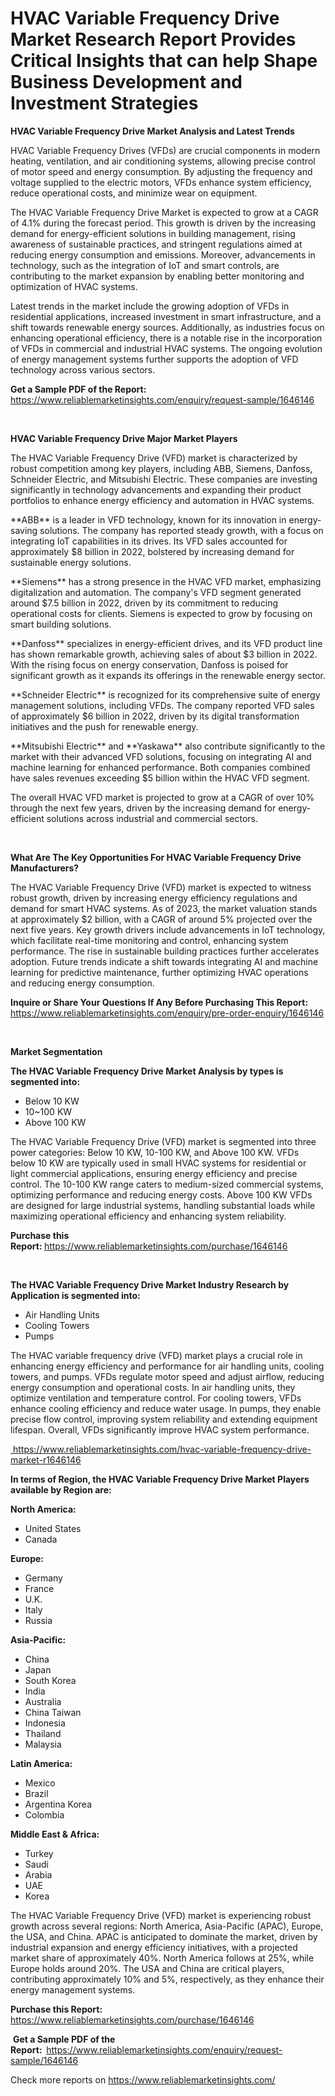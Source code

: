 <p><h1>HVAC Variable Frequency Drive Market Research Report Provides Critical Insights that can help Shape Business Development and Investment Strategies</h1></p><p><strong>HVAC Variable Frequency Drive Market Analysis and Latest Trends</strong></p>
<p><p>HVAC Variable Frequency Drives (VFDs) are crucial components in modern heating, ventilation, and air conditioning systems, allowing precise control of motor speed and energy consumption. By adjusting the frequency and voltage supplied to the electric motors, VFDs enhance system efficiency, reduce operational costs, and minimize wear on equipment.</p><p>The HVAC Variable Frequency Drive Market is expected to grow at a CAGR of 4.1% during the forecast period. This growth is driven by the increasing demand for energy-efficient solutions in building management, rising awareness of sustainable practices, and stringent regulations aimed at reducing energy consumption and emissions. Moreover, advancements in technology, such as the integration of IoT and smart controls, are contributing to the market expansion by enabling better monitoring and optimization of HVAC systems.</p><p>Latest trends in the market include the growing adoption of VFDs in residential applications, increased investment in smart infrastructure, and a shift towards renewable energy sources. Additionally, as industries focus on enhancing operational efficiency, there is a notable rise in the incorporation of VFDs in commercial and industrial HVAC systems. The ongoing evolution of energy management systems further supports the adoption of VFD technology across various sectors.</p></p>
<p><strong>Get a Sample PDF of the Report:&nbsp;</strong> <a href="https://www.reliablemarketinsights.com/enquiry/request-sample/1646146?utm_campaign=2136&utm_medium=2&utm_source=Github&utm_content=ia&utm_term=16022025&utm_id=hvac-variable-frequency-drive">https://www.reliablemarketinsights.com/enquiry/request-sample/1646146</a></p>
<p>&nbsp;</p>
<p><strong>HVAC Variable Frequency Drive Major Market Players</strong></p>
<p><p>The HVAC Variable Frequency Drive (VFD) market is characterized by robust competition among key players, including ABB, Siemens, Danfoss, Schneider Electric, and Mitsubishi Electric. These companies are investing significantly in technology advancements and expanding their product portfolios to enhance energy efficiency and automation in HVAC systems.</p><p>**ABB** is a leader in VFD technology, known for its innovation in energy-saving solutions. The company has reported steady growth, with a focus on integrating IoT capabilities in its drives. Its VFD sales accounted for approximately $8 billion in 2022, bolstered by increasing demand for sustainable energy solutions.</p><p>**Siemens** has a strong presence in the HVAC VFD market, emphasizing digitalization and automation. The company's VFD segment generated around $7.5 billion in 2022, driven by its commitment to reducing operational costs for clients. Siemens is expected to grow by focusing on smart building solutions.</p><p>**Danfoss** specializes in energy-efficient drives, and its VFD product line has shown remarkable growth, achieving sales of about $3 billion in 2022. With the rising focus on energy conservation, Danfoss is poised for significant growth as it expands its offerings in the renewable energy sector.</p><p>**Schneider Electric** is recognized for its comprehensive suite of energy management solutions, including VFDs. The company reported VFD sales of approximately $6 billion in 2022, driven by its digital transformation initiatives and the push for renewable energy.</p><p>**Mitsubishi Electric** and **Yaskawa** also contribute significantly to the market with their advanced VFD solutions, focusing on integrating AI and machine learning for enhanced performance. Both companies combined have sales revenues exceeding $5 billion within the HVAC VFD segment.</p><p>The overall HVAC VFD market is projected to grow at a CAGR of over 10% through the next few years, driven by the increasing demand for energy-efficient solutions across industrial and commercial sectors.</p></p>
<p>&nbsp;</p>
<p><strong>What Are The Key Opportunities For HVAC Variable Frequency Drive Manufacturers?</strong></p>
<p><p>The HVAC Variable Frequency Drive (VFD) market is expected to witness robust growth, driven by increasing energy efficiency regulations and demand for smart HVAC systems. As of 2023, the market valuation stands at approximately $2 billion, with a CAGR of around 5% projected over the next five years. Key growth drivers include advancements in IoT technology, which facilitate real-time monitoring and control, enhancing system performance. The rise in sustainable building practices further accelerates adoption. Future trends indicate a shift towards integrating AI and machine learning for predictive maintenance, further optimizing HVAC operations and reducing energy consumption.</p></p>
<p><strong>Inquire or Share Your Questions If Any Before Purchasing This Report:</strong> <a href="https://www.reliablemarketinsights.com/enquiry/pre-order-enquiry/1646146?utm_campaign=2136&utm_medium=2&utm_source=Github&utm_content=ia&utm_term=16022025&utm_id=hvac-variable-frequency-drive">https://www.reliablemarketinsights.com/enquiry/pre-order-enquiry/1646146</a></p>
<p>&nbsp;</p>
<p><strong>Market Segmentation</strong></p>
<p><strong>The HVAC Variable Frequency Drive Market Analysis by types is segmented into:</strong></p>
<p><ul><li>Below 10 KW</li><li>10~100 KW</li><li>Above 100 KW</li></ul></p>
<p><p>The HVAC Variable Frequency Drive (VFD) market is segmented into three power categories: Below 10 KW, 10-100 KW, and Above 100 KW. VFDs below 10 KW are typically used in small HVAC systems for residential or light commercial applications, ensuring energy efficiency and precise control. The 10-100 KW range caters to medium-sized commercial systems, optimizing performance and reducing energy costs. Above 100 KW VFDs are designed for large industrial systems, handling substantial loads while maximizing operational efficiency and enhancing system reliability.</p></p>
<p><strong>Purchase this Report:&nbsp;</strong><a href="https://www.reliablemarketinsights.com/purchase/1646146?utm_campaign=2136&utm_medium=2&utm_source=Github&utm_content=ia&utm_term=16022025&utm_id=hvac-variable-frequency-drive">https://www.reliablemarketinsights.com/purchase/1646146</a></p>
<p>&nbsp;</p>
<p><strong>The HVAC Variable Frequency Drive Market Industry Research by Application is segmented into:</strong></p>
<p><ul><li>Air Handling Units</li><li>Cooling Towers</li><li>Pumps</li></ul></p>
<p><p>The HVAC variable frequency drive (VFD) market plays a crucial role in enhancing energy efficiency and performance for air handling units, cooling towers, and pumps. VFDs regulate motor speed and adjust airflow, reducing energy consumption and operational costs. In air handling units, they optimize ventilation and temperature control. For cooling towers, VFDs enhance cooling efficiency and reduce water usage. In pumps, they enable precise flow control, improving system reliability and extending equipment lifespan. Overall, VFDs significantly improve HVAC system performance.</p></p>
<p><a href="https://www.reliablemarketinsights.com/hvac-variable-frequency-drive-market-r1646146?utm_campaign=2136&utm_medium=2&utm_source=Github&utm_content=ia&utm_term=16022025&utm_id=hvac-variable-frequency-drive">&nbsp;https://www.reliablemarketinsights.com/hvac-variable-frequency-drive-market-r1646146</a></p>
<p><strong>In terms of Region, the HVAC Variable Frequency Drive Market Players available by Region are:</strong></p>
<p>
    <p> <strong> North America: </strong>
        <ul>
            <li>United States</li>
            <li>Canada</li>
        </ul>
        </p> 
    <p> <strong> Europe: </strong>
        <ul>
            <li>Germany</li>
            <li>France</li>
            <li>U.K.</li>
            <li>Italy</li>
            <li>Russia</li>
        </ul>
        </p> 
    <p> <strong> Asia-Pacific: </strong>
        <ul>
            <li>China</li>
            <li>Japan</li>
            <li>South Korea</li>
            <li>India</li>
            <li>Australia</li>
            <li>China Taiwan</li>
            <li>Indonesia</li>
            <li>Thailand</li>
            <li>Malaysia</li>
        </ul>
        </p> 
    <p> <strong> Latin America: </strong>
        <ul>
            <li>Mexico</li>
            <li>Brazil</li>
            <li>Argentina Korea</li>
            <li>Colombia</li>
        </ul>
        </p> 
    <p> <strong> Middle East & Africa: </strong>
        <ul>
            <li>Turkey</li>
            <li>Saudi</li>
            <li>Arabia</li>
            <li>UAE</li>
            <li>Korea</li>
        </ul>
    </p>
    </p>
<p><p>The HVAC Variable Frequency Drive (VFD) market is experiencing robust growth across several regions: North America, Asia-Pacific (APAC), Europe, the USA, and China. APAC is anticipated to dominate the market, driven by industrial expansion and energy efficiency initiatives, with a projected market share of approximately 40%. North America follows at 25%, while Europe holds around 20%. The USA and China are critical players, contributing approximately 10% and 5%, respectively, as they enhance their energy management systems.</p></p>
<p><strong>Purchase this Report: </strong><a href="https://www.reliablemarketinsights.com/purchase/1646146?utm_campaign=2136&utm_medium=2&utm_source=Github&utm_content=ia&utm_term=16022025&utm_id=hvac-variable-frequency-drive">https://www.reliablemarketinsights.com/purchase/1646146</a></p>
<p>&nbsp;<strong>Get a Sample PDF of the Report:&nbsp;&nbsp;</strong><a href="https://www.reliablemarketinsights.com/enquiry/request-sample/1646146?utm_campaign=2136&utm_medium=2&utm_source=Github&utm_content=ia&utm_term=16022025&utm_id=hvac-variable-frequency-drive">https://www.reliablemarketinsights.com/enquiry/request-sample/1646146</a></p>
<p><strong></strong></p>
<p>Check more reports on <a href="https://www.reliablemarketinsights.com/?utm_campaign=2136&utm_medium=2&utm_source=Github&utm_content=ia&utm_term=16022025&utm_id=hvac-variable-frequency-drive">https://www.reliablemarketinsights.com/</a></p>